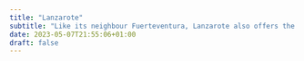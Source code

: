 ```yaml
---
title: "Lanzarote"
subtitle: "Like its neighbour Fuerteventura, Lanzarote also offers the possibility to see Gran Canaria and Tenerife."
date: 2023-05-07T21:55:06+01:00
draft: false
---
```


